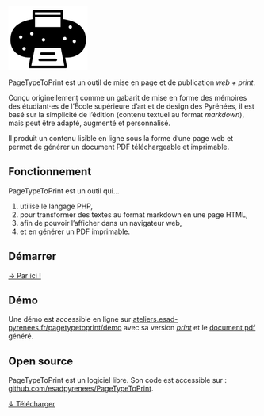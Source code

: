 ![patata](images/pttp.svg)

PageTypeToPrint est un outil de mise en page et de publication _web + print_.

Conçu originellement comme un gabarit de mise en forme des mémoires des étudiant⋅es de l’École supérieure d’art et de design des Pyrénées, il est basé sur la simplicité de l’édition (contenu textuel au format *markdown*), mais peut être adapté, augmenté et personnalisé.

Il produit un contenu lisible en ligne sous la forme d’une page web et permet de générer un document PDF téléchargeable et imprimable.

## Fonctionnement

PageTypeToPrint est un outil qui…

1. utilise le langage PHP,
2. pour transformer des textes au format markdown en une page HTML, 
3. afin de pouvoir l’afficher dans un navigateur web, 
4. et en générer un PDF imprimable.

## Démarrer

<a class="bigbutton" href="installation">→ Par ici !</a> 


## Démo

Une démo est accessible en ligne sur [ateliers.esad-pyrenees.fr/pagetypetoprint/demo](https://ateliers.esad-pyrenees.fr/pagetypetoprint/demo/) avec sa version [_print_](https://ateliers.esad-pyrenees.fr/pagetypetoprint/demo/esadpyrenees/?print) et le [document pdf](https://ateliers.esad-pyrenees.fr/pagetypetoprint/demo/esadpyrenees/document.pdf) généré. 

## Open source

PageTypeToPrint est un logiciel libre. Son code est accessible sur : [github.com/esadpyrenees/PageTypeToPrint](https://github.com/esadpyrenees/PageTypeToPrint/).

<a class="bigbutton" href="https://github.com/esadpyrenees/PageTypeToPrint/zipball/main/">↓ Télécharger </a> 

